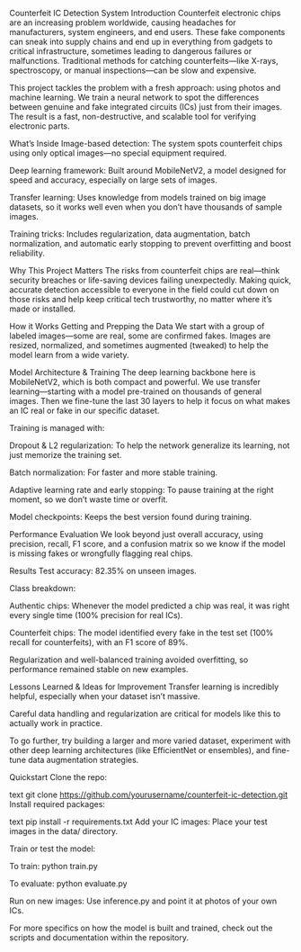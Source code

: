 Counterfeit IC Detection System
Introduction
Counterfeit electronic chips are an increasing problem worldwide, causing headaches for manufacturers, system engineers, and end users. These fake components can sneak into supply chains and end up in everything from gadgets to critical infrastructure, sometimes leading to dangerous failures or malfunctions. Traditional methods for catching counterfeits—like X-rays, spectroscopy, or manual inspections—can be slow and expensive.

This project tackles the problem with a fresh approach: using photos and machine learning. We train a neural network to spot the differences between genuine and fake integrated circuits (ICs) just from their images. The result is a fast, non-destructive, and scalable tool for verifying electronic parts.

What’s Inside
Image-based detection: The system spots counterfeit chips using only optical images—no special equipment required.

Deep learning framework: Built around MobileNetV2, a model designed for speed and accuracy, especially on large sets of images.

Transfer learning: Uses knowledge from models trained on big image datasets, so it works well even when you don’t have thousands of sample images.

Training tricks: Includes regularization, data augmentation, batch normalization, and automatic early stopping to prevent overfitting and boost reliability.

Why This Project Matters
The risks from counterfeit chips are real—think security breaches or life-saving devices failing unexpectedly. Making quick, accurate detection accessible to everyone in the field could cut down on those risks and help keep critical tech trustworthy, no matter where it’s made or installed.

How it Works
Getting and Prepping the Data
We start with a group of labeled images—some are real, some are confirmed fakes. Images are resized, normalized, and sometimes augmented (tweaked) to help the model learn from a wide variety.

Model Architecture & Training
The deep learning backbone here is MobileNetV2, which is both compact and powerful. We use transfer learning—starting with a model pre-trained on thousands of general images. Then we fine-tune the last 30 layers to help it focus on what makes an IC real or fake in our specific dataset.

Training is managed with:

Dropout & L2 regularization: To help the network generalize its learning, not just memorize the training set.

Batch normalization: For faster and more stable training.

Adaptive learning rate and early stopping: To pause training at the right moment, so we don’t waste time or overfit.

Model checkpoints: Keeps the best version found during training.

Performance Evaluation
We look beyond just overall accuracy, using precision, recall, F1 score, and a confusion matrix so we know if the model is missing fakes or wrongfully flagging real chips.

Results
Test accuracy: 82.35% on unseen images.

Class breakdown:

Authentic chips: Whenever the model predicted a chip was real, it was right every single time (100% precision for real ICs).

Counterfeit chips: The model identified every fake in the test set (100% recall for counterfeits), with an F1 score of 89%.

Regularization and well-balanced training avoided overfitting, so performance remained stable on new examples.

Lessons Learned & Ideas for Improvement
Transfer learning is incredibly helpful, especially when your dataset isn’t massive.

Careful data handling and regularization are critical for models like this to actually work in practice.

To go further, try building a larger and more varied dataset, experiment with other deep learning architectures (like EfficientNet or ensembles), and fine-tune data augmentation strategies.

Quickstart
Clone the repo:

text
git clone https://github.com/yourusername/counterfeit-ic-detection.git
Install required packages:

text
pip install -r requirements.txt
Add your IC images:
Place your test images in the data/ directory.

Train or test the model:

To train: python train.py

To evaluate: python evaluate.py

Run on new images:
Use inference.py and point it at photos of your own ICs.

For more specifics on how the model is built and trained, check out the scripts and documentation within the repository.
